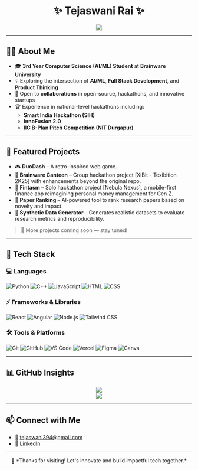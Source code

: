 <h1 align="center">✨ Tejaswani Rai ✨</h1>

<p align="center">
  <img src="https://readme-typing-svg.demolab.com?font=Fira+Code&weight=500&size=22&pause=1000&color=FC036F&center=true&vCenter=true&width=800&lines=Hey+there!+I'm+Tejaswani+Rai;CSE+Undergrad+(AI/ML)+at+Brainware+University;Exploring+AI%2FML%2C+Full+Stack+Dev+%26+Open+Source" />
</p>

---

## 👩‍🎓 About Me

- 🎓 **3rd Year Computer Science (AI/ML) Student** at **Brainware University**
- 💡 Exploring the intersection of **AI/ML**, **Full Stack Development**, and **Product Thinking**
- 🤝 Open to **collaborations** in open-source, hackathons, and innovative startups
- 🏆 Experience in national-level hackathons including:
  - **Smart India Hackathon (SIH)**
  - **InnoFusion 2.0**
  - **IIC B-Plan Pitch Competition (NIT Durgapur)**

---

## 🌟 Featured Projects

- 🎮 **DuoDash** – A retro-inspired web game.
- 🍔 **Brainware Canteen** – Group hackathon project [XiBit - Texibition 2K25] with enhancements beyond the original repo.
- 💸 **Fintasm** – Solo hackathon project [Nebula Nexus], a mobile-first finance app reimagining personal money management for Gen Z.  
- 📄 **Paper Ranking** – AI-powered tool to rank research papers based on novelty and impact.
- 🧪 **Synthetic Data Generator** – Generates realistic datasets to evaluate research metrics and reproducibility.
> 🚧 More projects coming soon — stay tuned!

---

## 🧰 Tech Stack

### 💻 Languages
![Python](https://img.shields.io/badge/Python-3670A0?style=for-the-badge&logo=python&logoColor=white)
![C++](https://img.shields.io/badge/C++-00599C?style=for-the-badge&logo=c%2B%2B&logoColor=white)
![JavaScript](https://img.shields.io/badge/JavaScript-f7df1e?style=for-the-badge&logo=javascript&logoColor=black)
![HTML](https://img.shields.io/badge/HTML5-e34c26?style=for-the-badge&logo=html5&logoColor=white)
![CSS](https://img.shields.io/badge/CSS3-264de4?style=for-the-badge&logo=css3&logoColor=white)

### ⚡ Frameworks & Libraries
![React](https://img.shields.io/badge/React-20232A?style=for-the-badge&logo=react&logoColor=61DAFB)
![Angular](https://img.shields.io/badge/Angular-DD0031?style=for-the-badge&logo=angular&logoColor=white)
![Node.js](https://img.shields.io/badge/Node.js-339933?style=for-the-badge&logo=node.js&logoColor=white)
![Tailwind CSS](https://img.shields.io/badge/Tailwind_CSS-38B2AC?style=for-the-badge&logo=tailwind-css&logoColor=white)

### 🛠️ Tools & Platforms
![Git](https://img.shields.io/badge/Git-F05032?style=for-the-badge&logo=git&logoColor=white)
![GitHub](https://img.shields.io/badge/GitHub-181717?style=for-the-badge&logo=github)
![VS Code](https://img.shields.io/badge/VSCode-007ACC?style=for-the-badge&logo=visual-studio-code&logoColor=white)
![Vercel](https://img.shields.io/badge/Vercel-000000?style=for-the-badge&logo=vercel&logoColor=white)
![Figma](https://img.shields.io/badge/Figma-F24E1E?style=for-the-badge&logo=figma&logoColor=white)
![Canva](https://img.shields.io/badge/Canva-00C4CC?style=for-the-badge&logo=canva&logoColor=white)

---

## 📊 GitHub Insights

<p align="center">
  <img src="https://github-readme-stats.vercel.app/api?username=tejaswanirai&show_icons=true&theme=tokyonight&hide_border=true" />
  <br/>
  <img src="https://github-readme-stats.vercel.app/api/top-langs/?username=tejaswanirai&layout=compact&theme=tokyonight&hide_border=true" />
</p>

---

## 📫 Connect with Me

- 📧 [tejaswani394@gmail.com](mailto:tejaswani394@gmail.com)  
- 💼 [LinkedIn](https://www.linkedin.com/in/tejaswani-rai-059a5a288)  

---

<p align="center">
  🧡 *Thanks for visiting! Let's innovate and build impactful tech together.*
</p>
